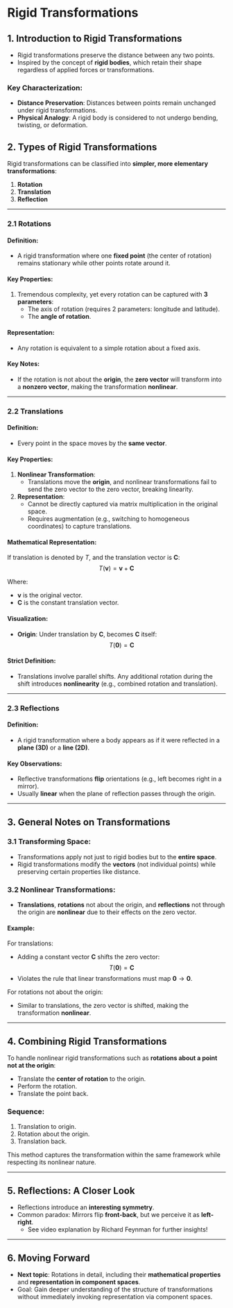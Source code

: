 # Rigid Transformations

## 1. Introduction to Rigid Transformations

- Rigid transformations preserve the distance between any two points.
- Inspired by the concept of **rigid bodies**, which retain their shape regardless of applied forces or transformations.

### Key Characterization:

- **Distance Preservation**: Distances between points remain unchanged under rigid transformations.
- **Physical Analogy**: A rigid body is considered to not undergo bending, twisting, or deformation.

## 2. Types of Rigid Transformations

Rigid transformations can be classified into **simpler, more elementary transformations**:
1. **Rotation**
2. **Translation**
3. **Reflection**

---

### 2.1 Rotations

#### Definition:
- A rigid transformation where one **fixed point** (the center of rotation) remains stationary while other points rotate around it.

#### Key Properties:
1. Tremendous complexity, yet every rotation can be captured with **3 parameters**:
   - The axis of rotation (requires 2 parameters: longitude and latitude).
   - The **angle of rotation**.

#### Representation:
- Any rotation is equivalent to a simple rotation about a fixed axis.

#### Key Notes:
- If the rotation is not about the **origin**, the **zero vector** will transform into a **nonzero vector**, making the transformation **nonlinear**.

---

### 2.2 Translations

#### Definition:
- Every point in the space moves by the **same vector**.

#### Key Properties:
1. **Nonlinear Transformation**: 
   - Translations move the **origin**, and nonlinear transformations fail to send the zero vector to the zero vector, breaking linearity.
2. **Representation**:
   - Cannot be directly captured via matrix multiplication in the original space.
   - Requires augmentation (e.g., switching to homogeneous coordinates) to capture translations.

#### Mathematical Representation:
If translation is denoted by $T$, and the translation vector is $\mathbf{C}$:
$$ 
T(\mathbf{v}) = \mathbf{v} + \mathbf{C}
$$

Where:
- $\mathbf{v}$ is the original vector.
- $\mathbf{C}$ is the constant translation vector.

#### Visualization:
- **Origin**: Under translation by $\mathbf{C}$, becomes $\mathbf{C}$ itself:
  $$ 
  T(\mathbf{0}) = \mathbf{C}
  $$

#### Strict Definition:
- Translations involve parallel shifts. Any additional rotation during the shift introduces **nonlinearity** (e.g., combined rotation and translation).

---

### 2.3 Reflections

#### Definition:
- A rigid transformation where a body appears as if it were reflected in a **plane (3D)** or a **line (2D)**.

#### Key Observations:
- Reflective transformations **flip** orientations (e.g., left becomes right in a mirror).
- Usually **linear** when the plane of reflection passes through the origin.

---

## 3. General Notes on Transformations

### 3.1 Transforming Space:
- Transformations apply not just to rigid bodies but to the **entire space**.
- Rigid transformations modify the **vectors** (not individual points) while preserving certain properties like distance.

### 3.2 Nonlinear Transformations:
- **Translations**, **rotations** not about the origin, and **reflections** not through the origin are **nonlinear** due to their effects on the zero vector.

#### Example:
For translations:
- Adding a constant vector $\mathbf{C}$ shifts the zero vector:
  $$ 
  T(\mathbf{0}) = \mathbf{C}
  $$
- Violates the rule that linear transformations must map $\mathbf{0} \to \mathbf{0}$.

For rotations not about the origin:
- Similar to translations, the zero vector is shifted, making the transformation **nonlinear**.

---

## 4. Combining Rigid Transformations

To handle nonlinear rigid transformations such as **rotations about a point not at the origin**:
- Translate the **center of rotation** to the origin.
- Perform the rotation.
- Translate the point back.

### Sequence:
1. Translation to origin.
2. Rotation about the origin.
3. Translation back.

This method captures the transformation within the same framework while respecting its nonlinear nature.

---

## 5. Reflections: A Closer Look

- Reflections introduce an **interesting symmetry**.
- Common paradox: Mirrors flip **front-back**, but we perceive it as **left-right**.
  - See video explanation by Richard Feynman for further insights!

---

## 6. Moving Forward

- **Next topic**: Rotations in detail, including their **mathematical properties** and **representation in component spaces**.
- Goal: Gain deeper understanding of the structure of transformations without immediately invoking representation via component spaces.